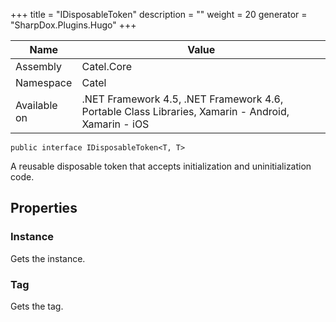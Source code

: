 

+++
title = "IDisposableToken" 
description = ""
weight = 20
generator = "SharpDox.Plugins.Hugo"
+++

Name|Value
---|---
Assembly|Catel.Core
Namespace|Catel
Available on|.NET Framework 4.5, .NET Framework 4.6, Portable Class Libraries, Xamarin - Android, Xamarin - iOS

```
public interface IDisposableToken<T, T>
```

A reusable disposable token that accepts initialization and uninitialization code.

## Properties

### Instance

Gets the instance.

### Tag

Gets the tag.

